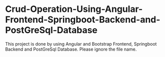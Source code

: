 # Crud-Operation-Using-Angular-Frontend-Springboot-Backend-and-PostGreSql-Database
This project is done by using Angular and Bootstrap Frontend, Springboot Backend and PostGreSql Database.
Please ignore the file name.
